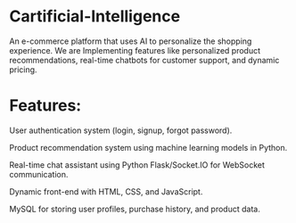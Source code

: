 # Cartificial-Intelligence
An e-commerce platform that uses AI to personalize the shopping experience. 
We are Implementing features like personalized product recommendations, real-time chatbots for customer support, and dynamic pricing.
# Features:
User authentication system (login, signup, forgot password).

Product recommendation system using machine learning models in Python.

Real-time chat assistant using Python Flask/Socket.IO for WebSocket communication.

Dynamic front-end with HTML, CSS, and JavaScript.

MySQL for storing user profiles, purchase history, and product data.
